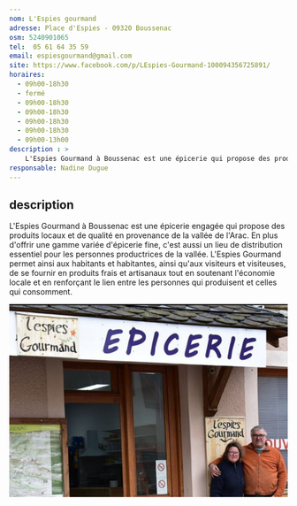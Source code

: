 ```yaml
---
nom: L'Espies gourmand
adresse: Place d'Espies - 09320 Boussenac
osm: 5240901065
tel:  05 61 64 35 59
email: espiesgourmand@gmail.com
site: https://www.facebook.com/p/LEspies-Gourmand-100094356725891/ 
horaires:
  - 09h00-18h30
  - fermé
  - 09h00-18h30
  - 09h00-18h30
  - 09h00-18h30
  - 09h00-18h30
  - 09h00-13h00
description : >
    L'Espies Gourmand à Boussenac est une épicerie qui propose des produits locaux de la vallée de l'Arac et sert de lieu de distribution pour les personnes productrices, favorisant ainsi le lien entre celles et ceux qui produisent et celles et ceux qui consomment.
responsable: Nadine Dugue
---
```


## description

L'Espies Gourmand à Boussenac est une épicerie engagée qui propose des produits locaux et de qualité en provenance de la vallée de l'Arac. En plus d'offrir une gamme variée d'épicerie fine, c'est aussi un lieu de distribution essentiel pour les personnes productrices de la vallée. L'Espies Gourmand permet ainsi aux habitants et habitantes, ainsi qu'aux visiteurs et visiteuses, de se fournir en produits frais et artisanaux tout en soutenant l'économie locale et en renforçant le lien entre les personnes qui produisent et celles qui consomment.

![L'espies gourmand](./media/espies-gourmand.jpg)
